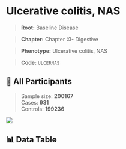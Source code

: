# Ulcerative colitis, NAS

> **Root:** Baseline Disease  

> **Chapter:** Chapter XI- Digestive  

> **Phenotype:** Ulcerative colitis, NAS  

> **Code:** `ULCERNAS`

## 🧪 All Participants  
> Sample size: **200167**  
> Cases: **931**  
> Controls: **199236**
<img src="/Sensitive/Figures/ALL/Baseline/ULCERNAS.png"/>

## 📊 Data Table
<CsvTableMRF src="/Sensitive/Data/ALL/Baseline/LG_ULCERNAS.csv"/>

